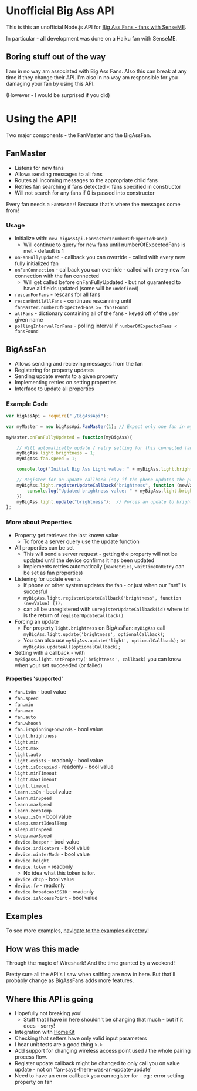 Unofficial Big Ass API
======================
This is this an unofficial Node.js API for [Big Ass Fans - fans with SenseME](www.bigassfans.com).

In particular - all development was done on a Haiku fan with SenseME.

Boring stuff out of the way
---------------------------
I am in no way am associated with Big Ass Fans. Also this can break at any time if they change their API. I'm also in no way am responsible for you damaging your fan by using this API.

(However - I would be surprised if you did)

Using the API!
==============
Two major components - the FanMaster and the BigAssFan.

FanMaster
---------
 - Listens for new fans
 - Allows sending messages to all fans
 - Routes all incoming messages to the appropriate child fans
 - Retries fan searching if fans detected < fans specified in constructor
 - Will not search for any fans if 0 is passed into constructor

Every fan needs a `FanMaster`! Because that's where the messages come from!

### Usage
 - Initialize with: `new bigAssApi.FanMaster(numberOfExpectedFans)`
 	- Will continue to query for new fans until numberOfExpectedFans is met - default is 1
 - `onFanFullyUpdated` - callback you can override - called with every new fully initialized fan
 - `onFanConnection` - callback you can override - called with every new fan connection with the fan connected
 	- Will get called before onFanFullyUpdated - but not guaranteed to have all fields updated (some will be `undefined`)
 - `rescanForFans` - rescans for all fans
 - `rescanUntilAllFans` - continues rescanning until `fanMaster.numberOfExpectedFans >= fansFound`
 - `allFans` - dictionary containing all of the fans - keyed off of the user given name
 - `pollingIntervalForFans` - polling interval if `numberOfExpectedFans < fansFound`

BigAssFan
---------
 - Allows sending and recieving messages from the fan
 - Registering for property updates
 - Sending update events to a given property
 - Implementing retries on setting properties
 - Interface to update all properties

### Example Code

```javascript
var bigAssApi = require("./BigAssApi");

var myMaster = new bigAssApi.FanMaster(1); // Expect only one fan in my setup

myMaster.onFanFullyUpdated = function(myBigAss){

    // Will automatically update / retry setting for this connected fan
    myBigAss.light.brightness = 1;
    myBigAss.fan.speed = 1;

    console.log("Initial Big Ass Light value: " + myBigAss.light.brightness);

    // Register for an update callback (say if the phone updates the property)
    myBigAss.light.registerUpdateCallback("brightness", function (newValue) {
        console.log("Updated brightness value: " + myBigAss.light.brightness); // or newValue
    })
    myBigAss.light.update("brightness");  // Forces an update to brightness
};

```

### More about Properties
 - Property get retrieves the last known value
 	- To force a server query use the update function
 - All properties can be set
 	- This will send a server request - getting the property will not be updated until the device confirms it has been updated
 	- Implements retries automatically (`maxRetries`, `waitTimeOnRetry` can be set as fan properties)
 - Listening for update events
 	- If phone or other system updates the fan - or just when our "set" is succesful
 	- `myBigAss.light.registerUpdateCallback("brightness", function (newValue) {});`
 	- can all be unregistered with `unregisterUpdateCallback(id)` where `id` is the return of `registerUpdateCallback()`
 - Forcing an update
 	- For property `light.brightness` on BigAssFan: `myBigAss` call `myBigAss.light.update('brightness', optionalCallback)`;
 	- You can also use `myBigAss.update('light', optionalCallback);` or `myBigAss.updateAll(optionalCallback);`
 - Setting with a callback - with `myBigAss.light.setProperty('brightness', callback)` you can know when your set succeeded (or failed)

#### Properties 'supported'
 - `fan.isOn` - bool value
 - `fan.speed`
 - `fan.min`
 - `fan.max`
 - `fan.auto`
 - `fan.whoosh`
 - `fan.isSpinningForwards` - bool value
 - `light.brightness`
 - `light.min`
 - `light.max`
 - `light.auto`
 - `light.exists` - readonly - bool value
 - `light.isOccupied` - readonly - bool value
 - `light.minTimeout`
 - `light.maxTimeout`
 - `light.timeout`
 - `learn.isOn` - bool value
 - `learn.minSpeed`
 - `learn.maxSpeed`
 - `learn.zeroTemp`
 - `sleep.isOn` - bool value
 - `sleep.smartIdealTemp`
 - `sleep.minSpeed`
 - `sleep.maxSpeed`
 - `device.beeper` - bool value
 - `device.indicators` - bool value
 - `device.winterMode` - bool value
 - `device.height`
 - `device.token` - readonly
	- No idea what this token is for.
 - `device.dhcp` - bool value
 - `device.fw` - readonly
 - `device.broadcastSSID` - readonly
 - `device.isAccessPoint` - bool value

Examples
--------
To see more examples, [navigate to the examples directory](./Examples)!

How was this made
-----------------
Through the magic of Wireshark! And the time granted by a weekend!

Pretty sure all the API's I saw when sniffing are now in here. But that'll probably change as BigAssFans adds more features.

Where this API is going
-----------------------
 - Hopefully not breaking you!
 	- Stuff that I have in here shouldn't be changing that much - but if it does - sorry!
 - Integration with [HomeKit](https://github.com/nfarina/homebridge)
 - Checking that setters have only valid input parameters
 - I hear unit tests are a good thing >.>
 - Add support for changing wireless access point used / the whole pairing process flow.
 - Register update callback might be changed to only call you on value update - not on 'fan-says-there-was-an-update-update'
 - Need to have an error callback you can register for - eg : error setting property on fan

